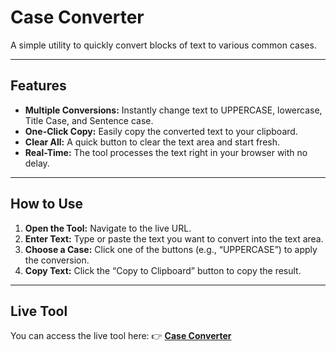 # **Case Converter**

A simple utility to quickly convert blocks of text to various common cases.

---

## **Features**

* **Multiple Conversions:** Instantly change text to UPPERCASE, lowercase, Title Case, and Sentence case.
* **One-Click Copy:** Easily copy the converted text to your clipboard.
* **Clear All:** A quick button to clear the text area and start fresh.
* **Real-Time:** The tool processes the text right in your browser with no delay.

---

## **How to Use**

1. **Open the Tool:** Navigate to the live URL.
2. **Enter Text:** Type or paste the text you want to convert into the text area.
3. **Choose a Case:** Click one of the buttons (e.g., “UPPERCASE”) to apply the conversion.
4. **Copy Text:** Click the “Copy to Clipboard” button to copy the result.

---

## **Live Tool**

You can access the live tool here:
👉 [**Case Converter**](https://itxcrusher.github.io/case-converter/)
